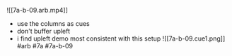 

![[7a-b-09.arb.mp4]]
- use the columns as cues
- don't buffer upleft
- i find upleft demo most consistent with this setup
![[7a-b-09.cue1.png]]
#arb #7a #7a-b-09

